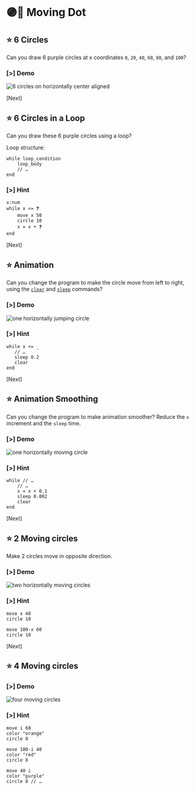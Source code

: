 <h1>🟣🚚 Moving Dot</h1>

## ⭐ 6 Circles

Can you draw 6 purple circles at x coordinates `0`, `20`, `40`, `60`, `80`, and
`100`?

### [>] Demo

![6 circles on horizontally center aligned](samples/intro/img/move-6circles.svg)

[Next]

## ⭐ 6 Circles in a Loop

Can you draw these 6 purple circles using a loop?

Loop structure:

```evy
while loop_condition
    loop_body
    // …
end
```

### [>] Hint

```evy
x:num
while x <= ❓
    move x 50
    circle 10
    x = x + ❓
end
```

[Next]

## ⭐ Animation

Can you change the program to make the circle move from left to right, using the
[`clear`] and [`sleep`] commands?

[`clear`]: /docs/builtins.html#clear
[`sleep`]: /docs/builtins.html#sleep

### [>] Demo

![one horizontally jumping circle](samples/intro/img/1-jumpy-circle.gif)

### [>] Hint

```evy
while x <= _
   // …
   sleep 0.2
   clear
end
```

[Next]

## ⭐ Animation Smoothing

Can you change the program to make animation smoother?
Reduce the `x` increment and the `sleep` time.

[`clear`]: /docs/builtins.html#clear
[`sleep`]: /docs/builtins.html#sleep

### [>] Demo

![one horizontally moving circle](samples/intro/img/1-circle.gif)

### [>] Hint

```evy
while // …
    // …
    x = x + 0.1
    sleep 0.002
    clear
end
```

[Next]

## ⭐ 2 Moving circles

Make 2 circles move in opposite direction.

### [>] Demo

![two horizontally moving circles](samples/intro/img/2-circles.gif)

### [>] Hint

```evy
move x 40
circle 10

move 100-x 60
circle 10
```

[Next]

## ⭐ 4 Moving circles

### [>] Demo

![four moving circles](samples/intro/img/4-circles.gif)

### [>] Hint

```evy
move i 60
color "orange"
circle 8

move 100-i 40
color "red"
circle 8

move 40 i
color "purple"
circle 8 // …
```
